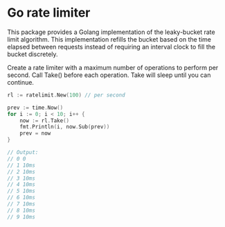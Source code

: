 # Go rate limiter

This package provides a Golang implementation of the leaky-bucket rate limit algorithm.
This implementation refills the bucket based on the time elapsed between
requests instead of requiring an interval clock to fill the bucket discretely.

Create a rate limiter with a maximum number of operations to perform per second.
Call Take() before each operation. Take will sleep until you can continue.

```go
rl := ratelimit.New(100) // per second

prev := time.Now()
for i := 0; i < 10; i++ {
    now := rl.Take()
    fmt.Println(i, now.Sub(prev))
    prev = now
}

// Output:
// 0 0
// 1 10ms
// 2 10ms
// 3 10ms
// 4 10ms
// 5 10ms
// 6 10ms
// 7 10ms
// 8 10ms
// 9 10ms
```
